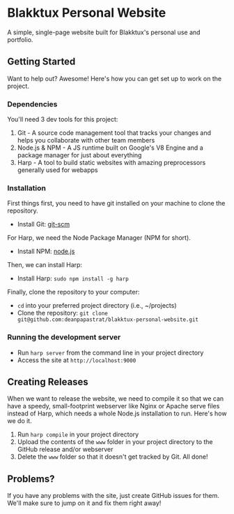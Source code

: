 # Blakktux Personal Website

A simple, single-page website built for Blakktux's personal use and portfolio.

## Getting Started

Want to help out? Awesome! Here's how you can get set up to work on the project.

### Dependencies

You'll need 3 dev tools for this project:

1. Git - A source code management tool that tracks your changes and helps you collaborate with other team members
2. Node.js & NPM - A JS runtime built on Google's V8 Engine and a package manager for just about everything
3. Harp - A tool to build static websites with amazing preprocessors generally used for webapps

### Installation

First things first, you need to have git installed on your machine to clone the repository.

- Install Git: [git-scm](https://git-scm.com/downloads)

For Harp, we need the Node Package Manager (NPM for short).

- Install NPM: [node.js](https://nodejs.org/en/)

Then, we can install Harp:

- Install Harp: `sudo npm install -g harp`

Finally, clone the repository to your computer:

- `cd` into your preferred project directory (i.e., ~/projects)
- Clone the repository: `git clone git@github.com:deanpapastrat/blakktux-personal-website.git`

### Running the development server

- Run `harp server` from the command line in your project directory
- Access the site at `http://localhost:9000`

## Creating Releases

When we want to release the website, we need to compile it so that we can have a speedy, small-footprint webserver like Nginx or Apache serve files instead of Harp, which needs a whole Node.js installation to run. Here's how we do it.

1. Run `harp compile` in your project directory
2. Upload the contents of the `www` folder in your project directory to the GitHub release and/or webserver
3. Delete the `www` folder so that it doesn't get tracked by Git. All done!

## Problems?

If you have any problems with the site, just create GitHub issues for them. We'll make sure to jump on it and fix them right away!
